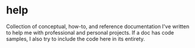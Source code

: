 # help
Collection of conceptual, how-to, and reference documentation I've written to help me with professional and personal projects. If a doc has code samples, I also try to include the code here in its entirety.
